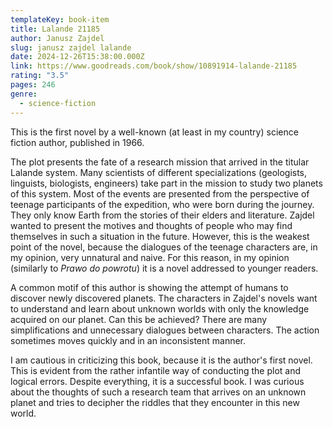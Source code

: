```yaml
---
templateKey: book-item
title: Lalande 21185
author: Janusz Zajdel
slug: janusz zajdel lalande
date: 2024-12-26T15:38:00.000Z
link: https://www.goodreads.com/book/show/10891914-lalande-21185
rating: "3.5"
pages: 246
genre:
  - science-fiction
---
```

This is the first novel by a well-known (at least in my country) science fiction author, published in 1966.

The plot presents the fate of a research mission that arrived in the titular Lalande system. Many scientists of different specializations (geologists, linguists, biologists, engineers) take part in the mission to study two planets of this system. Most of the events are presented from the perspective of teenage participants of the expedition, who were born during the journey. They only know Earth from the stories of their elders and literature. Zajdel wanted to present the motives and thoughts of people who may find themselves in such a situation in the future. However, this is the weakest point of the novel, because the dialogues of the teenage characters are, in my opinion, very unnatural and naive. For this reason, in my opinion (similarly to *Prawo do powrotu*) it is a novel addressed to younger readers.

A common motif of this author is showing the attempt of humans to discover newly discovered planets. The characters in Zajdel's novels want to understand and learn about unknown worlds with only the knowledge acquired on our planet. Can this be achieved? There are many simplifications and unnecessary dialogues between characters. The action sometimes moves quickly and in an inconsistent manner.

I am cautious in criticizing this book, because it is the author's first novel. This is evident from the rather infantile way of conducting the plot and logical errors. Despite everything, it is a successful book. I was curious about the thoughts of such a research team that arrives on an unknown planet and tries to decipher the riddles that they encounter in this new world.
